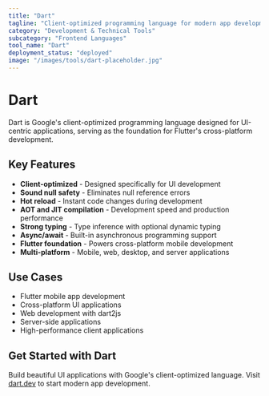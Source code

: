 ```yaml
---
title: "Dart"
tagline: "Client-optimized programming language for modern app development"
category: "Development & Technical Tools"
subcategory: "Frontend Languages"
tool_name: "Dart"
deployment_status: "deployed"
image: "/images/tools/dart-placeholder.jpg"
---
```


# Dart

Dart is Google's client-optimized programming language designed for UI-centric applications, serving as the foundation for Flutter's cross-platform development.

## Key Features

- **Client-optimized** - Designed specifically for UI development
- **Sound null safety** - Eliminates null reference errors
- **Hot reload** - Instant code changes during development
- **AOT and JIT compilation** - Development speed and production performance
- **Strong typing** - Type inference with optional dynamic typing
- **Async/await** - Built-in asynchronous programming support
- **Flutter foundation** - Powers cross-platform mobile development
- **Multi-platform** - Mobile, web, desktop, and server applications

## Use Cases

- Flutter mobile app development
- Cross-platform UI applications
- Web development with dart2js
- Server-side applications
- High-performance client applications

## Get Started with Dart

Build beautiful UI applications with Google's client-optimized language. Visit [dart.dev](https://dart.dev) to start modern app development.